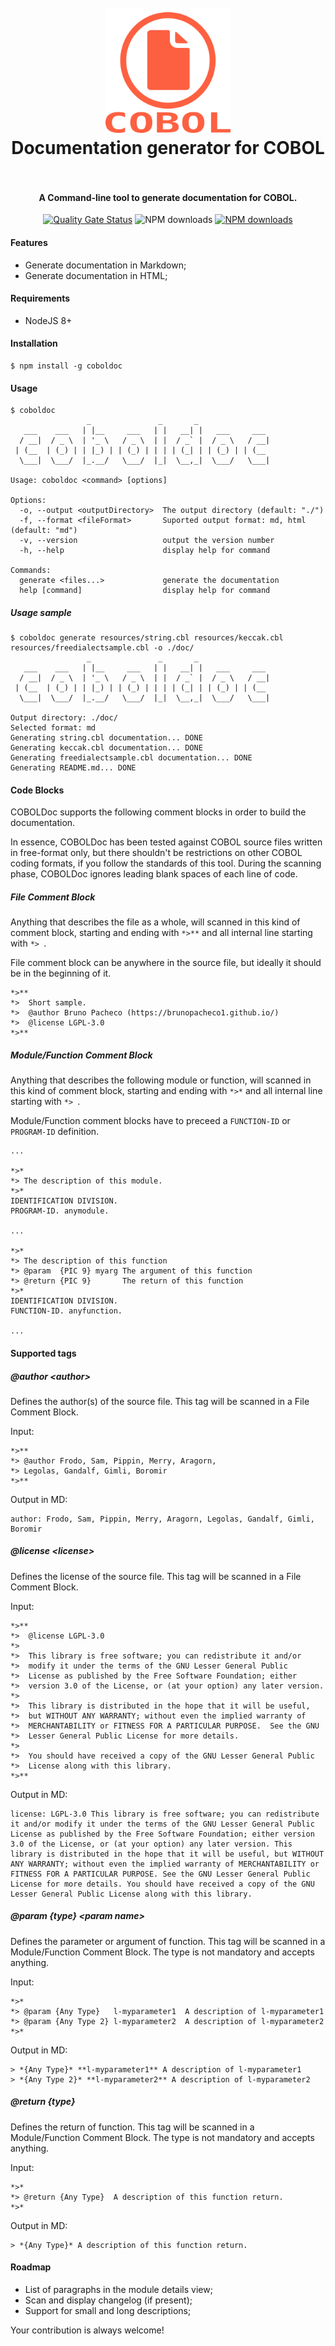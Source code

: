 <h1 align="center">
  <br>
    <img src="https://github.com/brunopacheco1/coboldoc/blob/master/icon.png?raw=true" alt="logo" width="200">
  <br>
  Documentation generator for COBOL
  <br>
  <br>
</h1>

<h4 align="center">A Command-line tool to generate documentation for COBOL.</h4>
<p align="center">
<span><a href="https://sonarcloud.io/dashboard?id=brunopacheco1_coboldoc"><img src="https://sonarcloud.io/api/project_badges/measure?project=brunopacheco1_coboldoc&metric=alert_status" alt="Quality Gate Status" /></a></span>
<span><img src="https://github.com/brunopacheco1/coboldoc/workflows/nodejs-ci/badge.svg" alt="NPM downloads" /></span>
<span><a href="https://npmjs.com/package/coboldoc" title="View this project on NPM"><img src="https://img.shields.io/npm/dm/coboldoc.svg" alt="NPM downloads" /></a></span>
</p>

#### Features
- Generate documentation in Markdown;
- Generate documentation in HTML;

#### Requirements
- NodeJS 8+

#### Installation
```
$ npm install -g coboldoc
```

#### Usage

```
$ coboldoc 
                 _               _       _                
   ___    ___   | |__     ___   | |   __| |   ___     ___ 
  / __|  / _ \  | '_ \   / _ \  | |  / _` |  / _ \   / __|
 | (__  | (_) | | |_) | | (_) | | | | (_| | | (_) | | (__ 
  \___|  \___/  |_.__/   \___/  |_|  \__,_|  \___/   \___|
                                                          
Usage: coboldoc <command> [options]

Options:
  -o, --output <outputDirectory>  The output directory (default: "./")
  -f, --format <fileFormat>       Suported output format: md, html (default: "md")
  -v, --version                   output the version number
  -h, --help                      display help for command

Commands:
  generate <files...>             generate the documentation
  help [command]                  display help for command
```

##### Usage sample

```
$ coboldoc generate resources/string.cbl resources/keccak.cbl resources/freedialectsample.cbl -o ./doc/
                 _               _       _
   ___    ___   | |__     ___   | |   __| |   ___     ___
  / __|  / _ \  | '_ \   / _ \  | |  / _` |  / _ \   / __|
 | (__  | (_) | | |_) | | (_) | | | | (_| | | (_) | | (__
  \___|  \___/  |_.__/   \___/  |_|  \__,_|  \___/   \___|

Output directory: ./doc/
Selected format: md
Generating string.cbl documentation... DONE
Generating keccak.cbl documentation... DONE
Generating freedialectsample.cbl documentation... DONE
Generating README.md... DONE
```

#### Code Blocks
COBOLDoc supports the following comment blocks in order to build the documentation.

In essence, COBOLDoc has been tested against COBOL source files written in free-format only, but there shouldn't be restrictions on other COBOL coding formats, if you follow the standards of this tool. During the scanning phase, COBOLDoc ignores leading blank spaces of each line of code.

##### File Comment Block
Anything that describes the file as a whole, will scanned in this kind of comment block, starting and ending with `*>**` and all internal line starting with `*> `.

File comment block can be anywhere in the source file, but ideally it should be in the beginning of it.

```
*>**
*>  Short sample.
*>  @author Bruno Pacheco (https://brunopacheco1.github.io/)
*>  @license LGPL-3.0
*>**
```

##### Module/Function Comment Block
Anything that describes the following module or function, will scanned in this kind of comment block, starting and ending with `*>*` and all internal line starting with `*> `.

Module/Function comment blocks have to preceed a `FUNCTION-ID` or `PROGRAM-ID` definition.

```
...

*>*
*> The description of this module.
*>*
IDENTIFICATION DIVISION.
PROGRAM-ID. anymodule.

...

*>*
*> The description of this function
*> @param  {PIC 9} myarg The argument of this function
*> @return {PIC 9}       The return of this function
*>*
IDENTIFICATION DIVISION.
FUNCTION-ID. anyfunction.

...
```

#### Supported tags

##### @author \<author>
Defines the author(s) of the source file. This tag will be scanned in a File Comment Block.

Input:
```
*>**
*> @author Frodo, Sam, Pippin, Merry, Aragorn,
*> Legolas, Gandalf, Gimli, Boromir
*>**
```

Output in MD:

```
author: Frodo, Sam, Pippin, Merry, Aragorn, Legolas, Gandalf, Gimli, Boromir
```

##### @license \<license>
Defines the license of the source file. This tag will be scanned in a File Comment Block.

Input:
```
*>**
*>  @license LGPL-3.0
*>
*>  This library is free software; you can redistribute it and/or
*>  modify it under the terms of the GNU Lesser General Public
*>  License as published by the Free Software Foundation; either
*>  version 3.0 of the License, or (at your option) any later version.
*>  
*>  This library is distributed in the hope that it will be useful,
*>  but WITHOUT ANY WARRANTY; without even the implied warranty of
*>  MERCHANTABILITY or FITNESS FOR A PARTICULAR PURPOSE.  See the GNU
*>  Lesser General Public License for more details.
*>  
*>  You should have received a copy of the GNU Lesser General Public
*>  License along with this library.
*>**
```

Output in MD:

```
license: LGPL-3.0 This library is free software; you can redistribute it and/or modify it under the terms of the GNU Lesser General Public License as published by the Free Software Foundation; either version 3.0 of the License, or (at your option) any later version. This library is distributed in the hope that it will be useful, but WITHOUT ANY WARRANTY; without even the implied warranty of MERCHANTABILITY or FITNESS FOR A PARTICULAR PURPOSE. See the GNU Lesser General Public License for more details. You should have received a copy of the GNU Lesser General Public License along with this library.
```

##### @param {type} \<param name>
Defines the parameter or argument of function. This tag will be scanned in a Module/Function Comment Block.
The type is not mandatory and accepts anything.

Input:
```
*>*
*> @param {Any Type}   l-myparameter1  A description of l-myparameter1
*> @param {Any Type 2} l-myparameter2  A description of l-myparameter2
*>*
```

Output in MD:

```
> *{Any Type}* **l-myparameter1** A description of l-myparameter1
> *{Any Type 2}* **l-myparameter2** A description of l-myparameter2
```

##### @return {type}
Defines the return of function. This tag will be scanned in a Module/Function Comment Block.
The type is not mandatory and accepts anything.

Input:
```
*>*
*> @return {Any Type}  A description of this function return.
*>*
```

Output in MD:

```
> *{Any Type}* A description of this function return.
```

#### Roadmap
- List of paragraphs in the module details view;
- Scan and display changelog (if present);
- Support for small and long descriptions;

Your contribution is always welcome!